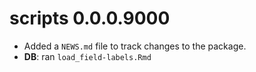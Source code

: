 # scripts 0.0.0.9000

* Added a `NEWS.md` file to track changes to the package.
* **DB**: ran `load_field-labels.Rmd`
